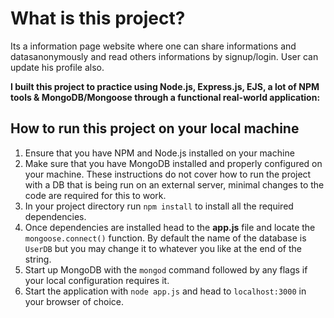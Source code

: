 # What is this project?
Its a information page website where one can share informations and datasanonymously and read others informations by signup/login. 
User can update his profile also.


**I built this project to practice using Node.js, Express.js, EJS, a lot of NPM tools & MongoDB/Mongoose through a functional real-world application:** 

## How to run this project on your local machine

1. Ensure that you have NPM and Node.js installed on your machine
2. Make sure that you have MongoDB installed and properly configured on your machine. These instructions do not cover how to run the project with a DB that is being run on an external server, minimal changes to the code are required for this to work. 
3. In your project directory run `npm install` to install all the required dependencies.
4. Once dependencies are installed head to the **app.js** file and locate the `mongoose.connect()` function. By default the name of the database is `UserDB` but you may change it to whatever you like at the end of the string.
5. Start up MongoDB with the `mongod` command followed by any flags if your local configuration requires it.
6. Start the application with `node app.js` and head to `localhost:3000` in your browser of choice.
